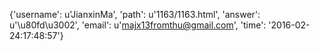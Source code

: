{'username': u'JianxinMa', 'path': u'1163/1163.html', 'answer': u'\u80fd\u3002', 'email': u'majx13fromthu@gmail.com', 'time': '2016-02-24:17:48:57'}